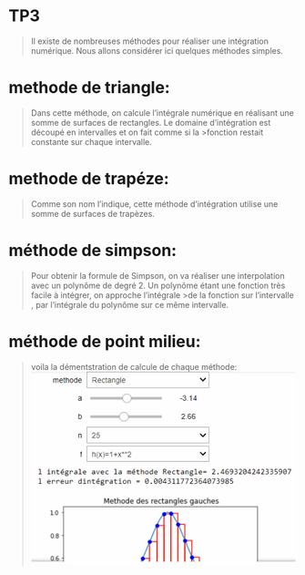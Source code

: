 # TP3
<!-- START doctoc generated TOC please keep comment here to allow auto update -->
<!-- DON'T EDIT THIS SECTION, INSTEAD RE-RUN doctoc TO UPDATE -->
>Il existe de nombreuses méthodes pour réaliser une intégration numérique. Nous allons considérer ici quelques méthodes simples.
# methode de triangle:
>Dans cette méthode, on calcule l’intégrale numérique en réalisant une somme de surfaces de rectangles. Le domaine d’intégration est découpé en intervalles et on fait comme si la >fonction restait constante sur chaque intervalle.
# methode de trapéze:
>Comme son nom l’indique, cette méthode d’intégration utilise une somme de surfaces de trapèzes.
# méthode de simpson:
>Pour obtenir la formule de Simpson, on va réaliser une interpolation avec un polynôme de degré 2. Un polynôme étant une fonction très facile à intégrer, on approche l’intégrale >de la fonction  sur l’intervalle , par l’intégrale du polynôme sur ce même intervalle.
# méthode de point milieu:
>voila la démentstration de calcule de chaque méthode:
![Alt Text](demos.gif)
